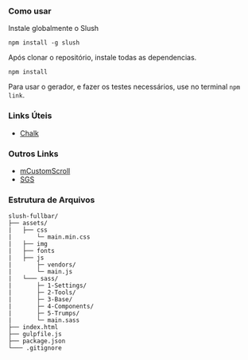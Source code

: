 ### Como usar
Instale globalmente o Slush
```
npm install -g slush
```

Após clonar o repositório, instale todas as dependencias.
```
npm install
```

Para usar o gerador, e fazer os testes necessários, use no terminal `npm link`.

### Links Úteis
- [Chalk](https://github.com/chalk/chalk)

### Outros Links
- [mCustomScroll](http://manos.malihu.gr/jquery-custom-content-scroller/)
- [SGS](http://diogomoretti.github.io/sgs/)

### Estrutura de Arquivos
```
slush-fullbar/
├── assets/
|   ├── css
|       └─ main.min.css
|   ├── img
|   ├── fonts
|   ├── js
|       ├─ vendors/
|       └─ main.js
|   └─── sass/
|       ├─ 1-Settings/
|       ├─ 2-Tools/
|       ├─ 3-Base/
|       ├─ 4-Components/
|       ├─ 5-Trumps/
|       └─ main.sass
├── index.html
├── gulpfile.js
├── package.json
└─── .gitignore
```